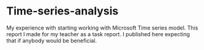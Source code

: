 # Time-series-analysis
My experience with starting working with Microsoft Time series model. This report I made for my teacher as a task report. I published here expecting that if anybody would be beneficial.
